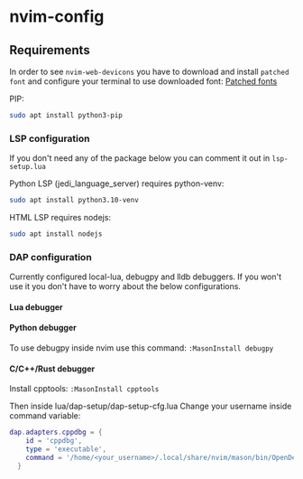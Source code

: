 # nvim-config

## Requirements

In order to see `nvim-web-devicons` you have to download and install `patched font` and configure your terminal to use downloaded font: [Patched fonts](https://www.nerdfonts.com/)

PIP:

```bash
sudo apt install python3-pip
```

### LSP configuration

If you don't need any of the package below you can comment it out in `lsp-setup.lua`

Python LSP (jedi_language_server) requires python-venv:

```bash
sudo apt install python3.10-venv
```

HTML LSP requires nodejs:

```bash
sudo apt install nodejs
```

### DAP configuration

Currently configured local-lua, debugpy and lldb debuggers. If you won't use it you don't have to worry about the below configurations.

#### Lua debugger

#### Python debugger

To use debugpy inside nvim use this command: `:MasonInstall debugpy`

#### C/C++/Rust debugger

Install cpptools: `:MasonInstall cpptools`

Then inside lua/dap-setup/dap-setup-cfg.lua
Change your username inside command variable:
```lua
dap.adapters.cppdbg = {
    id = 'cppdbg',
    type = 'executable',
    command = '/home/<your_username>/.local/share/nvim/mason/bin/OpenDebugAD7',
  }
```

